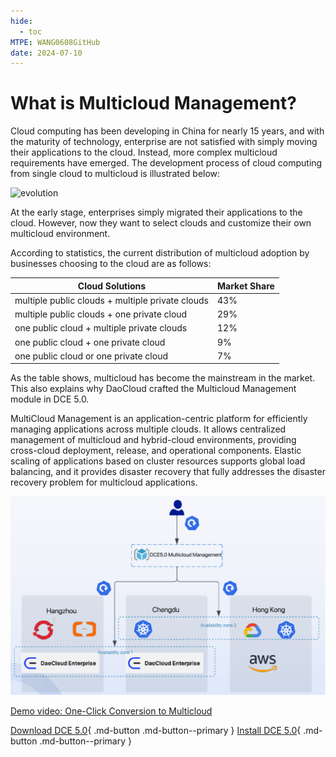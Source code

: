 ```yaml
---
hide:
  - toc
MTPE: WANG0608GitHub
date: 2024-07-10
---
```


# What is Multicloud Management?

Cloud computing has been developing in China for nearly 15 years, and with the maturity of technology, enterprise are not satisfied with simply moving their applications to the cloud. Instead, more complex multicloud requirements have emerged. The development process of cloud computing from single cloud to multicloud is illustrated below:

![evolution](https://docs.daocloud.io/daocloud-docs-images/docs/en/docs/kairship/images/what01.png)

At the early stage, enterprises simply migrated their applications to the cloud. However, now they want to select clouds and customize their own multicloud environment.

According to statistics, the current distribution of multicloud adoption by businesses choosing to the cloud are as follows:

| Cloud Solutions       | Market Share |
| ------------------------ | ------------ |
| multiple public clouds + multiple private clouds | 43% |
| multiple public clouds + one private cloud | 29% |
| one public cloud + multiple private clouds | 12% |
| one public cloud + one private cloud | 9% |
| one public cloud or one private cloud | 7% |

As the table shows, multicloud has become the mainstream in the market. This also explains why DaoCloud crafted the Multicloud Management module in DCE 5.0.

MultiCloud Management is an application-centric platform for efficiently managing applications across multiple clouds.
It allows centralized management of multicloud and hybrid-cloud environments, providing cross-cloud deployment, release, and operational components. Elastic scaling of applications based on cluster resources supports global load balancing, and it provides disaster recovery that fully addresses the disaster recovery problem for multicloud applications.

![workload](../images/workload01.png)

[Demo video: One-Click Conversion to Multicloud](../../videos/use-cases.md#_2)

[Download DCE 5.0](../../download/index.md){ .md-button .md-button--primary }
[Install DCE 5.0](../../install/index.md){ .md-button .md-button--primary }
